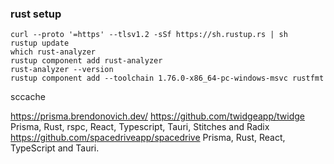 ### rust setup

```
curl --proto '=https' --tlsv1.2 -sSf https://sh.rustup.rs | sh
rustup update
which rust-analyzer
rustup component add rust-analyzer
rust-analyzer --version
rustup component add --toolchain 1.76.0-x86_64-pc-windows-msvc rustfmt
```

sccache

https://prisma.brendonovich.dev/
https://github.com/twidgeapp/twidge
Prisma, Rust, rspc, React, Typescript, Tauri, Stitches and Radix
https://github.com/spacedriveapp/spacedrive
Prisma, Rust, React, TypeScript and Tauri.